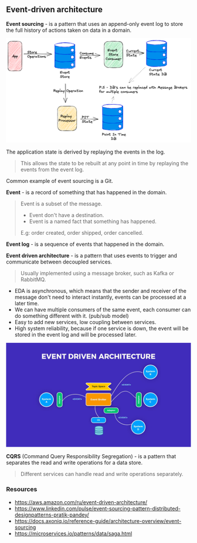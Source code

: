 ## Event-driven architecture

**Event sourcing** - is a pattern that uses an append-only event log to store the full history of actions taken on data
in a domain.

![](./docs/eda/event-sourcing.png)

The application state is derived by replaying the events in the log.
> This allows the state to be rebuilt at any point in time by replaying the events from the event log.

Common example of event sourcing is a Git.

**Event** - is a record of something that has happened in the domain.
> Event is a subset of the message.
>
> - Event don't have a destination.
> - Event is a named fact that something has happened.
>
> E.g: order created, order shipped, order cancelled.

**Event log** - is a sequence of events that happened in the domain.

**Event driven architecture** - is a pattern that uses events to trigger and communicate between decoupled services.
> Usually implemented using a message broker, such as Kafka or RabbitMQ.

- EDA is asynchronous, which means that the sender and receiver of the message don't need to interact
  instantly, events can be processed at a later time.
- We can have multiple consumers of the same event, each consumer can do something different with it. (pub/sub model)
- Easy to add new services, low coupling between services.
- High system reliability, because if one service is down, the event will be stored in the event log
  and will be processed later.

![](./docs/eda/eda.png)

**CQRS** (Command Query Responsibility Segregation) - is a pattern that separates the read and write operations
for a data store.

> Different services can handle read and write operations separately.

### Resources

- https://aws.amazon.com/ru/event-driven-architecture/
- https://www.linkedin.com/pulse/event-sourcing-pattern-distributed-designpatterns-pratik-pandey/
- https://docs.axoniq.io/reference-guide/architecture-overview/event-sourcing
- https://microservices.io/patterns/data/saga.html